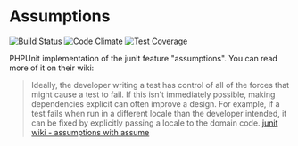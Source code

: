 # Assumptions

[![Build Status](https://travis-ci.org/MehrAlsNix/Assumptions.svg?branch=develop)](https://travis-ci.org/MehrAlsNix/Assumptions) [![Code Climate](https://codeclimate.com/github/MehrAlsNix/Assumptions/badges/gpa.svg)](https://codeclimate.com/github/MehrAlsNix/Assumptions) [![Test Coverage](https://codeclimate.com/github/MehrAlsNix/Assumptions/badges/coverage.svg)](https://codeclimate.com/github/MehrAlsNix/Assumptions/coverage)

PHPUnit implementation of the junit feature "assumptions".
You can read more of it on their wiki:

> Ideally, the developer writing a test has control of all of the forces that
> might cause a test to fail. If this isn't immediately possible, making
> dependencies explicit can often improve a design. For example, if a test fails
> when run in a different locale than the developer intended, it can be fixed by
> explicitly passing a locale to the domain code.
> [junit wiki - assumptions with assume](https://github.com/junit-team/junit/wiki/Assumptions-with-assume)
